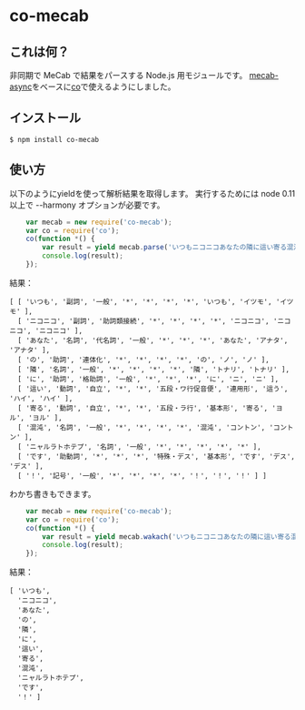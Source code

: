 co-mecab
=============

これは何？
--------------
非同期で MeCab で結果をパースする Node.js 用モジュールです。
[mecab-async](https://github.com/hecomi/node-mecab-async)をベースに[co](https://github.com/visionmedia/co)で使えるようにしました。

インストール
--------------
	$ npm install co-mecab

使い方
--------------
以下のようにyieldを使って解析結果を取得します。
実行するためには node 0.11 以上で --harmony オプションが必要です。

```javascript
	var mecab = new require('co-mecab');
	var co = require('co');
	co(function *() {
	    var result = yield mecab.parse('いつもニコニコあなたの隣に這い寄る混沌ニャルラトホテプです！');
		console.log(result);
	});
```

結果：

	[ [ 'いつも', '副詞', '一般', '*', '*', '*', '*', 'いつも', 'イツモ', 'イツモ' ],
	  [ 'ニコニコ', '副詞', '助詞類接続', '*', '*', '*', '*', 'ニコニコ', 'ニコニコ', 'ニコニコ' ],
	  [ 'あなた', '名詞', '代名詞', '一般', '*', '*', '*', 'あなた', 'アナタ', 'アナタ' ],
	  [ 'の', '助詞', '連体化', '*', '*', '*', '*', 'の', 'ノ', 'ノ' ],
	  [ '隣', '名詞', '一般', '*', '*', '*', '*', '隣', 'トナリ', 'トナリ' ],
	  [ 'に', '助詞', '格助詞', '一般', '*', '*', '*', 'に', 'ニ', 'ニ' ],
	  [ '這い', '動詞', '自立', '*', '*', '五段・ワ行促音便', '連用形', '這う', 'ハイ', 'ハイ' ],
	  [ '寄る', '動詞', '自立', '*', '*', '五段・ラ行', '基本形', '寄る', 'ヨル', 'ヨル' ],
	  [ '混沌', '名詞', '一般', '*', '*', '*', '*', '混沌', 'コントン', 'コントン' ],
	  [ 'ニャルラトホテプ', '名詞', '一般', '*', '*', '*', '*', '*' ],
	  [ 'です', '助動詞', '*', '*', '*', '特殊・デス', '基本形', 'です', 'デス', 'デス' ],
	  [ '！', '記号', '一般', '*', '*', '*', '*', '！', '！', '！' ] ]

わかち書きもできます。

```javascript
	var mecab = new require('co-mecab');
	var co = require('co');
	co(function *() {
	    var result = yield mecab.wakach('いつもニコニコあなたの隣に這い寄る混沌ニャルラトホテプです！');
		console.log(result);
	});
```

結果：

	[ 'いつも',
	  'ニコニコ',
	  'あなた',
	  'の',
	  '隣',
	  'に',
	  '這い',
	  '寄る',
	  '混沌',
	  'ニャルラトホテプ',
	  'です',
	  '！' ]

